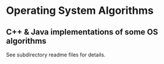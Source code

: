 Operating System Algorithms
===
C++ & Java implementations of some OS algorithms
---
See subdirectory readme files for details.
